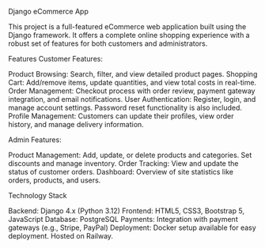 Django eCommerce App

This project is a full-featured eCommerce web application built using the Django framework.
It offers a complete online shopping experience with a robust set of features for both customers and administrators.

Features
Customer Features:

Product Browsing: Search, filter, and view detailed product pages.
Shopping Cart: Add/remove items, update quantities, and view total costs in real-time.
Order Management: Checkout process with order review, payment gateway integration, and email notifications.
User Authentication: Register, login, and manage account settings. Password reset functionality is also included.
Profile Management: Customers can update their profiles, view order history, and manage delivery information.

Admin Features:

Product Management: Add, update, or delete products and categories. Set discounts and manage inventory.
Order Tracking: View and update the status of customer orders.
Dashboard: Overview of site statistics like orders, products, and users.

Technology Stack

Backend: Django 4.x (Python 3.12)
Frontend: HTML5, CSS3, Bootstrap 5, JavaScript
Database: PostgreSQL 
Payments: Integration with payment gateways (e.g., Stripe, PayPal)
Deployment: Docker setup available for easy deployment. Hosted on Railway.
